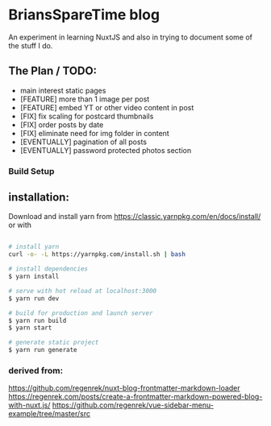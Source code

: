 # BriansSpareTime blog

An experiment in learning NuxtJS and also in trying to document some of the stuff I do.


## The Plan / TODO:
 - main interest static pages
 - [FEATURE] more than 1 image per post
 - [FEATURE] embed YT or other video content in post
 - [FIX] fix scaling for postcard thumbnails
 - [FIX] order posts by date
 - [FIX] eliminate need for img folder in content
 - [EVENTUALLY] pagination of all posts
 - [EVENTUALLY] password protected photos section

 




### Build Setup
## installation:

Download and install yarn from 
https://classic.yarnpkg.com/en/docs/install/
or with 


``` bash

# install yarn
curl -o- -L https://yarnpkg.com/install.sh | bash

# install dependencies
$ yarn install

# serve with hot reload at localhost:3000
$ yarn run dev

# build for production and launch server
$ yarn run build
$ yarn start

# generate static project
$ yarn run generate
```


### derived from:
https://github.com/regenrek/nuxt-blog-frontmatter-markdown-loader 
https://regenrek.com/posts/create-a-frontmatter-markdown-powered-blog-with-nuxt.js/
https://github.com/regenrek/vue-sidebar-menu-example/tree/master/src
